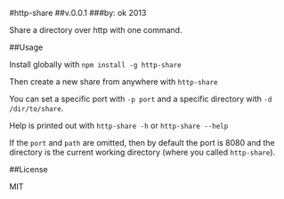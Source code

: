 #http-share
##v.0.0.1
###by: ok 2013

Share a directory over http with one command.

##Usage

Install globally with `npm install -g http-share`

Then create a new share from anywhere with `http-share`

You can set a specific port with `-p port` and a specific directory with `-d /dir/to/share`.

Help is printed out with `http-share -h` or `http-share --help`

If the `port` and `path` are omitted, then by default the port is 8080 and the directory is the current working directory (where you called `http-share`).

##License

MIT
